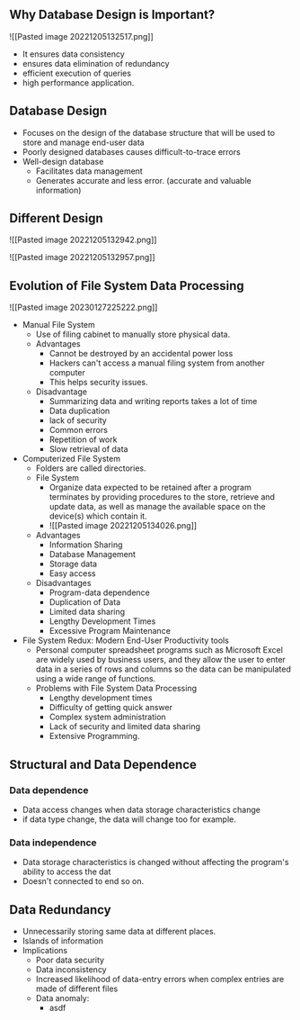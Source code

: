 
## Why Database Design is Important?

![[Pasted image 20221205132517.png]]
- It ensures data consistency
- ensures data elimination of redundancy
- efficient execution of queries 
- high performance application.

## Database Design
- Focuses on the design of the database structure that will be used to store and manage end-user data
- Poorly designed databases causes difficult-to-trace errors
- Well-design database
	- Facilitates data management
	- Generates accurate and less error. (accurate and valuable information)

## Different Design
![[Pasted image 20221205132942.png]]

![[Pasted image 20221205132957.png]]

## Evolution of File System Data Processing
![[Pasted image 20230127225222.png]]
- Manual File System
	- Use of filing cabinet to manually store physical data.
	- Advantages
		- Cannot be destroyed by an accidental power loss
		- Hackers can't access a manual filing system from another computer
		- This helps security issues.
	- Disadvantage
		- Summarizing data and writing reports takes a lot of time
		- Data duplication
		- lack of security
		- Common errors
		- Repetition of work
		- Slow retrieval of data
- Computerized File System
	- Folders are called directories.
	- File System
		- Organize data expected to be retained after a program terminates by providing procedures to the store, retrieve and update data, as well as manage the available space on the device(s) which contain it.
		- ![[Pasted image 20221205134026.png]]
	- Advantages
		- Information Sharing
		- Database Management
		- Storage data
		- Easy access
	- Disadvantages
		- Program-data dependence
		- Duplication of Data
		- Limited data sharing
		- Lengthy Development Times
		- Excessive Program Maintenance
- File System Redux: Modern End-User Productivity tools
	- Personal computer spreadsheet programs such as Microsoft Excel are widely used by business users, and they allow the user to enter data in a series of rows and columns so the data can be manipulated using a wide range of functions.
	- Problems with File System Data Processing
		- Lengthy development times
		- Difficulty of getting quick answer
		- Complex system administration
		- Lack of security and limited data sharing
		- Extensive Programming.

## Structural and Data Dependence
### Data dependence
- Data access changes when data storage characteristics change
-  if data type change, the data will change too for example.

### Data independence
- Data storage characteristics is changed without affecting the program's ability to access the dat
-  Doesn't connected to end so on.

## Data Redundancy
- Unnecessarily storing same data at different places.
- Islands of information
- Implications
	- Poor data security
	- Data inconsistency
	- Increased likelihood of data-entry errors when complex entries are made of different files
	- Data anomaly:
		- asdf